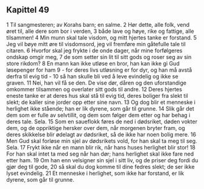 ## Kapittel 49

1 Til sangmesteren; av Korahs barn; en salme.
2 Hør dette, alle folk, vend øret til, alle dere som bor i verden,
3 både lave og høye, rike og fattige, alle tilsammen!
4 Min munn skal tale visdom, og mitt hjertes tanke er forstand.
5 Jeg vil bøye mitt øre til visdomsord, jeg vil fremføre min gåtefulle tale til citaren.
6 Hvorfor skal jeg frykte i de onde dager, når mine forfølgeres ondskap omgir meg,
7 de som setter sin lit til sitt gods og roser seg av sin store rikdom?
8 En mann kan ikke utløse en bror, han kan ikke gi Gud løsepenger for ham
9 - for deres livs utløsning er for dyr, og han må avstå derfra til evig tid -
10 så han skulle bli ved å leve evindelig og ikke se graven.
11 Nei, han vil få se den. De vise dør, dåren og den uforstandige omkommer tilsammen og overlater sitt gods til andre.
12 Deres hjertes eneste tanke er at deres hus skal stå til evig tid, deres boliger fra slekt til slekt; de kaller sine jorder opp etter sine navn.
13 Og dog blir et menneske i herlighet ikke stående; han er lik dyrene, som går til grunne.
14 Slik går det dem som er fulle av selvtillit, og dem som følger dem etter og har behag i deres tale. Sela.
15 Som en saueflokk føres de ned i dødsriket, døden vokter dem, og de oppriktige hersker over dem, når morgenen bryter fram, og deres skikkelse blir ødelagt av dødsriket, så de ikke har noen bolig mere.
16 Men Gud skal forløse min sjel av dødsrikets vold, for han skal ta meg til seg. Sela.
17 Frykt ikke når en mann blir rik, når hans huses herlighet blir stor!
18 For han skal intet ta med seg når han dør; hans herlighet skal ikke fare ned etter ham.
19 Om han enn velsigner sin sjel i sitt liv, og de priser deg fordi du gjør deg til gode,
20 så skal du dog komme til dine fedres slekt; de ser ikke lyset evindelig.
21 Et menneske i herlighet, som ikke har forstand, er lik dyrene, som går til grunne.
